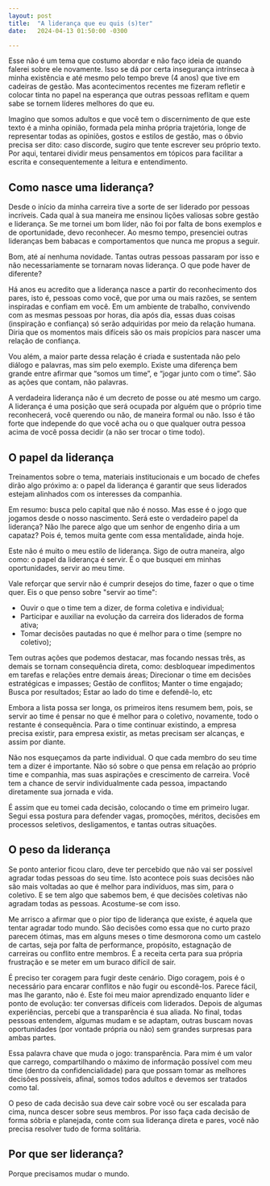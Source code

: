 ```yaml
---
layout: post
title:  "A liderança que eu quis (s)ter"
date:   2024-04-13 01:50:00 -0300

---
```

Esse não é um tema que costumo abordar e não faço ideia de quando falerei sobre ele novamente. Isso se dá por certa insegurança intrínseca à minha existência e até mesmo pelo tempo breve (4 anos) que tive em cadeiras de gestão. Mas acontecimentos recentes me fizeram refletir e colocar tinta no papel na esperança que outras pessoas reflitam e quem sabe se tornem líderes melhores do que eu.

Imagino que somos adultos e que você tem o discernimento de que este texto é a minha opinião, formada pela minha própria trajetória, longe de representar todas as opiniões, gostos e estilos de gestão, mas o óbvio precisa ser dito: caso discorde, sugiro que tente escrever seu próprio texto. Por aqui, tentarei dividir meus pensamentos em tópicos para facilitar a escrita e consequentemente a leitura e entendimento.

## Como nasce uma liderança?
Desde o início da minha carreira tive a sorte de ser liderado por pessoas incríveis. Cada qual à sua maneira me ensinou lições valiosas sobre gestão e liderança. Se me tornei um bom líder, não foi por falta de bons exemplos e de oportunidade, devo reconhecer. Ao mesmo tempo, presenciei outras lideranças bem babacas e comportamentos que nunca me propus a seguir.

Bom, até aí nenhuma novidade. Tantas outras pessoas passaram por isso e não necessariamente se tornaram novas liderança. O que pode haver de diferente?

Há anos eu acredito que a liderança nasce a partir do reconhecimento dos pares, isto é, pessoas como você, que por uma ou mais razões, se sentem inspiradas e confiam em você. Em um ambiente de trabalho, convivendo com as mesmas pessoas por horas, dia após dia, essas duas coisas (inspiração e confiança) só serão adquiridas por meio da relação humana. Diria que os momentos mais difíceis são os mais propícios para nascer uma relação de confiança.

Vou além, a maior parte dessa relação é criada e sustentada não pelo diálogo e palavras, mas sim pelo exemplo. Existe uma diferença bem grande entre afirmar que “somos um time”, e “jogar junto com o time”. São as ações que contam, não palavras.

A verdadeira liderança não é um decreto de posse ou até mesmo um cargo. A liderança é uma posição que será ocupada por alguém que o próprio time reconhecerá, você querendo ou não, de maneira formal ou não. Isso é tão forte que independe do que você acha ou o que qualquer outra pessoa acima de você possa decidir (a não ser trocar o time todo).

## O papel da liderança
Treinamentos sobre o tema, materiais institucionais e um bocado de chefes dirão algo próximo a: o papel da liderança é garantir que seus liderados estejam alinhados com os interesses da companhia.

Em resumo: busca pelo capital que não é nosso. Mas esse é o jogo que jogamos desde o nosso nascimento. Será este o verdadeiro papel da liderança? Não lhe parece algo que um senhor de engenho diria a um capataz? Pois é, temos muita gente com essa mentalidade, ainda hoje.

Este não é muito o meu estilo de liderança. Sigo de outra maneira, algo como: o papel da liderança é servir. É o que busquei em minhas oportunidades, servir ao meu time.

Vale reforçar que servir não é cumprir desejos do time, fazer o que o time quer. Eis o que penso sobre "servir ao time":
- Ouvir o que o time tem a dizer, de forma coletiva e individual;
- Participar e auxiliar na evolução da carreira dos liderados de forma ativa;
- Tomar decisões pautadas no que é melhor para o time (sempre no coletivo);

Tem outras ações que podemos destacar, mas focando nessas três, as demais se tornam consequência direta, como: desbloquear impedimentos em tarefas e relações entre demais áreas; Direcionar o time em decisões estratégicas e impasses; Gestão de conflitos; Manter o time engajado; Busca por resultados; Estar ao lado do time e defendê-lo, etc

Embora a lista possa ser longa, os primeiros itens resumem bem, pois, se servir ao time é pensar no que é melhor para o coletivo, novamente, todo o restante é consequência. Para o time continuar existindo, a empresa precisa existir, para empresa existir, as metas precisam ser alcanças, e assim por diante.

Não nos esqueçamos da parte individual. O que cada membro do seu time tem a dizer é importante. Não só sobre o que pensa em relação ao próprio time e companhia, mas suas aspirações e crescimento de carreira. Você tem a chance de servir individualmente cada pessoa, impactando diretamente sua jornada e vida.

É assim que eu tomei cada decisão, colocando o time em primeiro lugar. Segui essa postura para defender vagas, promoções, méritos, decisões em processos seletivos, desligamentos, e tantas outras situações.

## O peso da liderança
Se ponto anterior ficou claro, deve ter percebido que não vai ser possível agradar todas pessoas do seu time. Isto acontece pois suas decisões não são mais voltadas ao que é melhor para indivíduos, mas sim, para o coletivo. E se tem algo que sabemos bem, é que decisões coletivas não agradam todas as pessoas. Acostume-se com isso.

Me arrisco a afirmar que o pior tipo de liderança que existe, é aquela que tentar agradar todo mundo. São decisões como essa que no curto prazo parecem ótimas, mas em alguns meses o time desmorona como um castelo de cartas, seja por falta de performance, propósito, estagnação de carreiras ou conflito entre membros. É a receita certa para sua própria frustração e se meter em um buraco difícil de sair.

É preciso ter coragem para fugir deste cenário. Digo coragem, pois é o necessário para encarar conflitos e não fugir ou escondê-los. Parece fácil, mas lhe garanto, não é. Este foi meu maior aprendizado enquanto líder e ponto de evolução: ter conversas difíceis com liderados. Depois de algumas experiências, percebi que a transparência é sua aliada. No final, todas pessoas entendem, algumas mudam e se adaptam, outras buscam novas oportunidades (por vontade própria ou não) sem grandes surpresas para ambas partes.

Essa palavra chave que muda o jogo: transparência. Para mim é um valor que carrego, compartilhando o máximo de informação possível com meu time (dentro da confidencialidade) para que possam tomar as melhores decisões possíveis, afinal, somos todos adultos e devemos ser tratados como tal.

O peso de cada decisão sua deve cair sobre você ou ser escalada para cima, nunca descer sobre seus membros. Por isso faça cada decisão de forma sóbria e planejada, conte com sua liderança direta e pares, você não precisa resolver tudo de forma solitária.

## Por que ser liderança?
Porque precisamos mudar o mundo.

